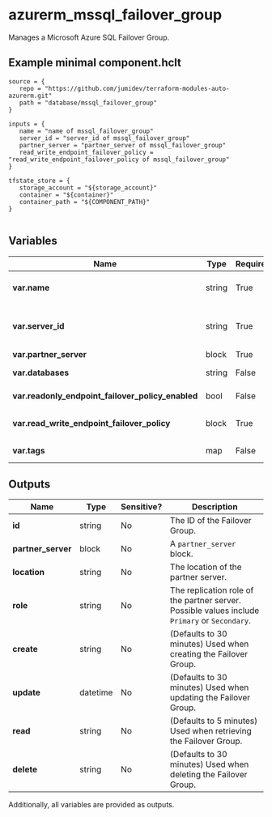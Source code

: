 # azurerm_mssql_failover_group

Manages a Microsoft Azure SQL Failover Group.

## Example minimal component.hclt

```hcl
source = {
   repo = "https://github.com/jumidev/terraform-modules-auto-azurerm.git" 
   path = "database/mssql_failover_group" 
}

inputs = {
   name = "name of mssql_failover_group" 
   server_id = "server_id of mssql_failover_group" 
   partner_server = "partner_server of mssql_failover_group" 
   read_write_endpoint_failover_policy = "read_write_endpoint_failover_policy of mssql_failover_group" 
}

tfstate_store = {
   storage_account = "${storage_account}" 
   container = "${container}" 
   container_path = "${COMPONENT_PATH}" 
}


```

## Variables

| Name | Type | Required? |  Default  |  Description |
| ---- | ---- | --------- |  ----------- | ----------- |
| **var.name** | string | True | -  |  The name of the Failover Group. Changing this forces a new resource to be created. | 
| **var.server_id** | string | True | -  |  The ID of the primary SQL Server on which to create the failover group. Changing this forces a new resource to be created. | 
| **var.partner_server** | block | True | -  |  A `partner_server` block. | 
| **var.databases** | string | False | -  |  A set of database names to include in the failover group. | 
| **var.readonly_endpoint_failover_policy_enabled** | bool | False | `False`  |  Whether failover is enabled for the readonly endpoint. Defaults to `false`. | 
| **var.read_write_endpoint_failover_policy** | block | True | -  |  A `read_write_endpoint_failover_policy` block. | 
| **var.tags** | map | False | -  |  A mapping of tags to assign to the resource. | 



## Outputs

| Name | Type | Sensitive? | Description |
| ---- | ---- | --------- | --------- |
| **id** | string | No  | The ID of the Failover Group. | 
| **partner_server** | block | No  | A `partner_server` block. | 
| **location** | string | No  | The location of the partner server. | 
| **role** | string | No  | The replication role of the partner server. Possible values include `Primary` or `Secondary`. | 
| **create** | string | No  | (Defaults to 30 minutes) Used when creating the Failover Group. | 
| **update** | datetime | No  | (Defaults to 30 minutes) Used when updating the Failover Group. | 
| **read** | string | No  | (Defaults to 5 minutes) Used when retrieving the Failover Group. | 
| **delete** | string | No  | (Defaults to 30 minutes) Used when deleting the Failover Group. | 

Additionally, all variables are provided as outputs.
